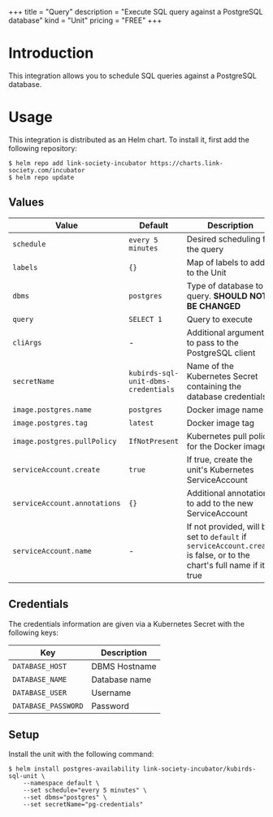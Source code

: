 +++
title = "Query"
description = "Execute SQL query against a PostgreSQL database"
kind = "Unit"
pricing = "FREE"
+++

# Introduction

This integration allows you to schedule SQL queries against a PostgreSQL
database.

# Usage

This integration is distributed as an Helm chart. To install it, first add the
following repository:

```shell
$ helm repo add link-society-incubator https://charts.link-society.com/incubator
$ helm repo update
```

## Values

| Value | Default | Description |
| ----- | ------- | ----------- |
| `schedule` | `every 5 minutes` | Desired scheduling for the query |
| `labels` | `{}` | Map of labels to add to the Unit |
| `dbms` | `postgres` | Type of database to query. **SHOULD NOT BE CHANGED** |
| `query` | `SELECT 1` | Query to execute |
| `cliArgs` | - | Additional arguments to pass to the PostgreSQL client |
| `secretName` | `kubirds-sql-unit-dbms-credentials` | Name of the Kubernetes Secret containing the database credentials |
| `image.postgres.name` | `postgres` | Docker image name |
| `image.postgres.tag` | `latest` | Docker image tag |
| `image.postgres.pullPolicy` | `IfNotPresent` | Kubernetes pull policy for the Docker image |
| `serviceAccount.create` | `true` | If true, create the unit's Kubernetes ServiceAccount |
| `serviceAccount.annotations` | `{}` | Additional annotations to add to the new ServiceAccount |
| `serviceAccount.name` | - | If not provided, will be set to `default` if `serviceAccount.create` is false, or to the chart's full name if it is true |

## Credentials

The credentials information are given via a Kubernetes Secret with the following keys:

| Key | Description |
| --- | ----------- |
| `DATABASE_HOST` | DBMS Hostname |
| `DATABASE_NAME` | Database name |
| `DATABASE_USER` | Username |
| `DATABASE_PASSWORD` | Password |

## Setup

Install the unit with the following command:

```shell
$ helm install postgres-availability link-society-incubator/kubirds-sql-unit \
    --namespace default \
    --set schedule="every 5 minutes" \
    --set dbms="postgres" \
    --set secretName="pg-credentials"
```
